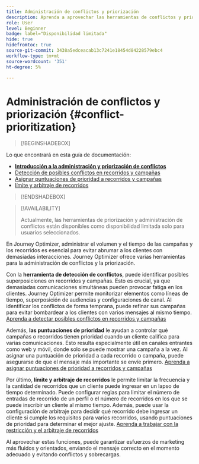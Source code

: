```yaml
---
title: Administración de conflictos y priorización
description: Aprenda a aprovechar las herramientas de conflictos y priorización de Journey Optimizer.
role: User
level: Beginner
badge: label="Disponibilidad limitada"
hide: true
hidefromtoc: true
source-git-commit: 3438a5edceacab13c7241e18454d84228579ebc4
workflow-type: tm+mt
source-wordcount: '351'
ht-degree: 5%

---
```



# Administración de conflictos y priorización {#conflict-prioritization}

>[!BEGINSHADEBOX]

Lo que encontrará en esta guía de documentación:

* **[Introducción a la administración y priorización de conflictos](gs-conflict-prioritization.md)**
* [Detección de posibles conflictos en recorridos y campañas](conflicts.md)
* [Asignar puntuaciones de prioridad a recorridos y campañas](priority-scores.md)
* [límite y arbitraje de recorridos](journey-capping.md)

>[!ENDSHADEBOX]

>[!AVAILABILITY]
>
>Actualmente, las herramientas de priorización y administración de conflictos están disponibles como disponibilidad limitada solo para usuarios seleccionados.

En Journey Optimizer, administrar el volumen y el tiempo de las campañas y los recorridos es esencial para evitar abrumar a los clientes con demasiadas interacciones. Journey Optimizer ofrece varias herramientas para la administración de conflictos y la priorización.

Con la **herramienta de detección de conflictos**, puede identificar posibles superposiciones en recorridos y campañas. Esto es crucial, ya que demasiadas comunicaciones simultáneas pueden provocar fatiga en los clientes. Journey Optimizer permite monitorizar elementos como líneas de tiempo, superposición de audiencias y configuraciones de canal. Al identificar los conflictos de forma temprana, puede refinar sus campañas para evitar bombardear a los clientes con varios mensajes al mismo tiempo. [Aprenda a detectar posibles conflictos en recorridos y campañas](conflicts.md)

Además, **las puntuaciones de prioridad** le ayudan a controlar qué campañas o recorridos tienen prioridad cuando un cliente califica para varias comunicaciones. Esto resulta especialmente útil en canales entrantes como web y móvil, donde solo se puede mostrar una campaña a la vez. Al asignar una puntuación de prioridad a cada recorrido o campaña, puede asegurarse de que el mensaje más importante se envíe primero. [Aprenda a asignar puntuaciones de prioridad a recorridos y campañas](priority-scores.md)

Por último, **límite y arbitraje de recorridos** le permite limitar la frecuencia y la cantidad de recorridos que un cliente puede ingresar en un lapso de tiempo determinado. Puede configurar reglas para limitar el número de entradas de recorrido de un perfil o el número de recorridos en los que se puede inscribir un cliente al mismo tiempo. Además, puede usar la configuración de arbitraje para decidir qué recorrido debe ingresar un cliente si cumple los requisitos para varios recorridos, usando puntuaciones de prioridad para determinar el mejor ajuste. [Aprenda a trabajar con la restricción y el arbitraje de recorridos](journey-capping.md)

Al aprovechar estas funciones, puede garantizar esfuerzos de marketing más fluidos y orientados, enviando el mensaje correcto en el momento adecuado y evitando conflictos y sobrecargas.
